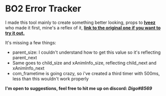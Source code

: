 <h1>BO2 Error Tracker</h1>

<p>I made this tool mainly to create something better looking, props to <a href=https://github.com/lveez><b>Iveez</b></a> who made it first, mine's a reflex of it, <a href=https://github.com/lveez/BO2-ERROR-TRACKER><b>link to the original one if you want to try it out.</b></a></p>
<p>It's missing a few things:</p>

* parent_size: I couldn't understand how to get this value so it's reflecting parent_next
* Same goes to child_size and xAnimInfo_size, reflecting child_next and xAnimInfo_next
* com_frametime is going crazy, so i've created a third timer with 500ms, less than this wouldn't work properly

<b>I'm open to suggestions, feel free to hit me up on discord: <i>Digo#8569</i></b>
